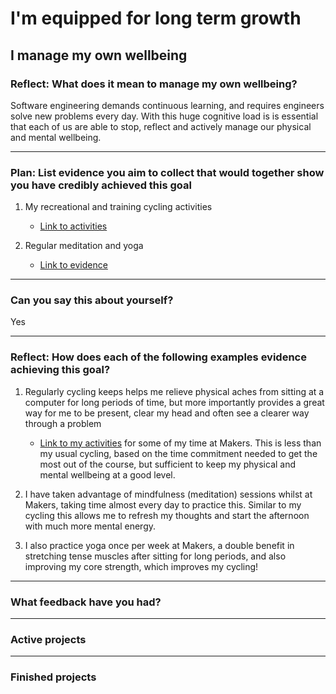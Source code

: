 # I'm equipped for long term growth

## I manage my own wellbeing

### Reflect: What does it mean to manage my own wellbeing?

Software engineering demands continuous learning, and requires engineers solve new problems every day. With this huge cognitive load is is essential that each of us are able to stop, reflect and actively manage our physical and mental wellbeing.

------

### Plan: List evidence you aim to collect that would together show you have credibly achieved this goal

1. My recreational and training cycling activities
    - [Link to activities](https://github.com/mattTea/portfolio/blob/master/goals_and_evidence/2_equipped_for_growth/1_manage_wellbeing.md#reflect-how-does-each-of-the-following-examples-evidence-achieving-this-goal)

2. Regular meditation and yoga
    - [Link to evidence](https://github.com/mattTea/portfolio/blob/master/goals_and_evidence/2_equipped_for_growth/1_manage_wellbeing.md#reflect-how-does-each-of-the-following-examples-evidence-achieving-this-goal)

------

### Can you say this about yourself? 

Yes

------

### Reflect: How does each of the following examples evidence achieving this goal?

1. Regularly cycling keeps helps me relieve physical aches from sitting at a computer for long periods of time, but more importantly provides a great way for me to be present, clear my head and often see a clearer way through a problem
    - [Link to my activities](https://github.com/mattTea/Portfolio/blob/master/images/makers-cycling.png) for some of my time at Makers. This is less than my usual cycling, based on the time commitment needed to get the most out of the course, but sufficient to keep my physical and mental wellbeing at a good level.

2. I have taken advantage of mindfulness (meditation) sessions whilst at Makers, taking time almost every day to practice this. Similar to my cycling this allows me to refresh my thoughts and start the afternoon with much more mental energy.

3. I also practice yoga once per week at Makers, a double benefit in stretching tense muscles after sitting for long periods, and also improving my core strength, which improves my cycling!

------

### What feedback have you had?

------

### Active projects

------

### Finished projects